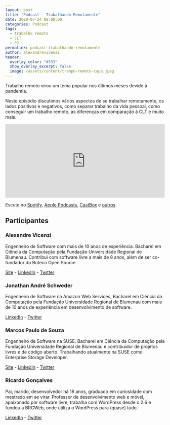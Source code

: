 ```yaml
---
layout: post
title: "Podcast - Trabalhando Remotamente"
date: 2020-07-24 08:00:00
categories: Podcast
tags:
  - trabalho remoto
  - CLT
  - PJ
permalink: podcast-trabalhando-remotamente
author: alexandrevicenzi
header:
  overlay_color: "#333"
  show_overlay_excerpt: false
  image: /assets/content/trampo-remoto-capa.jpeg
---
```


Trabalho remoto virou um tema popular nos últimos meses devido à pandemia.

Neste episódio discutimos vários aspectos de se trabalhar remotamente, os lados positivos e negativos, como separar trabalho da vida pessoal, como conseguir um trabalho remoto, as diferenças em comparação à CLT e muito mais.

<iframe src="https://open.spotify.com/embed-podcast/episode/1EpI04yIW2Hc3UYGuKAuGO" width="100%" height="232" frameborder="0" allowtransparency="true" allow="encrypted-media"></iframe>

Escute no [Spotify](https://open.spotify.com/show/1oD8x4L9Tzu2hcPRUkfwhh), [Apple Podcasts](https://podcasts.apple.com/podcast/buteco-tech/id1516200950), [CastBox](https://castbox.fm/channel/buteco.tech-id2881355?country=br) e [outros](https://buteco.tech).

## Participantes

### Alexandre Vicenzi

Engenheiro de Software com mais de 10 anos de experiência. Bacharel em Ciência da Computação pela Fundação Universidade Regional de Blumenau. Contribui com software livre a mais de 8 anos, além de ser co-fundador do Buteco Open Source.

[Site](https://www.alexandrevicenzi.com/) - [LinkedIn](https://linkedin.com/in/alexandrevicenzi) - [Twitter](https://twitter.com/alxvicenzi)

### Jonathan André Schweder

Engenheiro de Software na Amazon Web Services, Bacharel em Ciência da Computação pela Fundação Universidade Regional de Blumenau com mais de 10 anos de experiência em desenvolvimento de software.

[LinkedIn](https://linkedin.com/in/jaswdr) - [Twitter](https://twitter.com/jaswdr)

### Marcos Paulo de Souza

Engenheiro de Software na SUSE. Bacharel em Ciência da Computação pela Fundação Universidade Regional de Blumenau e contribuidor de projetos livres e de código aberto. Trabalhando atualmente na SUSE como Enterprise Storage Developer.

[Site](http://mpdesouza.com/) - [LinkedIn](https://linkedin.com/in/marcospsouza) - [Twitter](https://twitter.com/marcosps)

### Ricardo Gonçalves

Pai, marido, desenvolvedor há 18 anos, graduado em curiosidade com mestrado em se virar. Professor de desenvolvimento web e móvel, apaixonado por software livre, trabalha com WordPress desde o 2.6 e fundou a BRGWeb, onde utiliza o WordPress para (quase) tudo.

[LinkedIn](https://www.linkedin.com/in/ricardolg/) - [Twitter](https://twitter.com/ricardolgrj)
